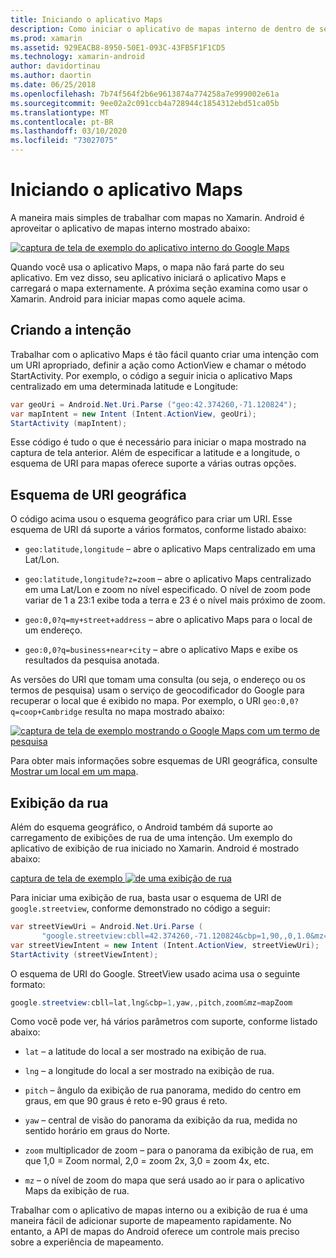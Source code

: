 ```yaml
---
title: Iniciando o aplicativo Maps
description: Como iniciar o aplicativo de mapas interno de dentro de seu aplicativo Xamarin. Android.
ms.prod: xamarin
ms.assetid: 929EACB8-8950-50E1-093C-43FB5F1F1CD5
ms.technology: xamarin-android
author: davidortinau
ms.author: daortin
ms.date: 06/25/2018
ms.openlocfilehash: 7b74f564f2b6e9613874a774258a7e999002e61a
ms.sourcegitcommit: 9ee02a2c091ccb4a728944c1854312ebd51ca05b
ms.translationtype: MT
ms.contentlocale: pt-BR
ms.lasthandoff: 03/10/2020
ms.locfileid: "73027075"
---
```

# <a name="launching-the-maps-application"></a>Iniciando o aplicativo Maps

A maneira mais simples de trabalhar com mapas no Xamarin. Android é aproveitar o aplicativo de mapas interno mostrado abaixo:

[![captura de tela de exemplo do aplicativo interno do Google Maps](maps-application-images/01-mapsapplication.png)](maps-application-images/01-mapsapplication.png#lightbox)

Quando você usa o aplicativo Maps, o mapa não fará parte do seu aplicativo. Em vez disso, seu aplicativo iniciará o aplicativo Maps e carregará o mapa externamente. A próxima seção examina como usar o Xamarin. Android para iniciar mapas como aquele acima.

## <a name="creating-the-intent"></a>Criando a intenção

Trabalhar com o aplicativo Maps é tão fácil quanto criar uma intenção com um URI apropriado, definir a ação como ActionView e chamar o método StartActivity. Por exemplo, o código a seguir inicia o aplicativo Maps centralizado em uma determinada latitude e Longitude:

```csharp
var geoUri = Android.Net.Uri.Parse ("geo:42.374260,-71.120824");
var mapIntent = new Intent (Intent.ActionView, geoUri);
StartActivity (mapIntent);
```

Esse código é tudo o que é necessário para iniciar o mapa mostrado na captura de tela anterior. Além de especificar a latitude e a longitude, o esquema de URI para mapas oferece suporte a várias outras opções.

## <a name="geo-uri-scheme"></a>Esquema de URI geográfica

O código acima usou o esquema geográfico para criar um URI. Esse esquema de URI dá suporte a vários formatos, conforme listado abaixo:

- `geo:latitude,longitude` &ndash; abre o aplicativo Maps centralizado em uma Lat/Lon. 

- `geo:latitude,longitude?z=zoom` &ndash; abre o aplicativo Maps centralizado em uma Lat/Lon e zoom no nível especificado. O nível de zoom pode variar de 1 a 23:1 exibe toda a terra e 23 é o nível mais próximo de zoom.

- `geo:0,0?q=my+street+address` &ndash; abre o aplicativo Maps para o local de um endereço. 

- `geo:0,0?q=business+near+city` &ndash; abre o aplicativo Maps e exibe os resultados da pesquisa anotada. 

As versões do URI que tomam uma consulta (ou seja, o endereço ou os termos de pesquisa) usam o serviço de geocodificador do Google para recuperar o local que é exibido no mapa. Por exemplo, o URI `geo:0,0?q=coop+Cambridge` resulta no mapa mostrado abaixo:

[![captura de tela de exemplo mostrando o Google Maps com um termo de pesquisa](maps-application-images/02-mapsearch.png)](maps-application-images/02-mapsearch.png#lightbox)

Para obter mais informações sobre esquemas de URI geográfica, consulte [Mostrar um local em um mapa](https://developer.android.com/guide/components/intents-common.html#Maps).

## <a name="street-view"></a>Exibição da rua

Além do esquema geográfico, o Android também dá suporte ao carregamento de exibições de rua de uma intenção. Um exemplo do aplicativo de exibição de rua iniciado no Xamarin. Android é mostrado abaixo:

[captura de tela de exemplo ![de uma exibição de rua](maps-application-images/03-streetview.png)](maps-application-images/03-streetview.png#lightbox)

Para iniciar uma exibição de rua, basta usar o esquema de URI de `google.streetview`, conforme demonstrado no código a seguir:

```csharp
var streetViewUri = Android.Net.Uri.Parse (
       "google.streetview:cbll=42.374260,-71.120824&cbp=1,90,,0,1.0&mz=20");  
var streetViewIntent = new Intent (Intent.ActionView, streetViewUri);  
StartActivity (streetViewIntent);
```

O esquema de URI do Google. StreetView usado acima usa o seguinte formato:

```csharp
google.streetview:cbll=lat,lng&cbp=1,yaw,,pitch,zoom&mz=mapZoom
```

Como você pode ver, há vários parâmetros com suporte, conforme listado abaixo:

- `lat` &ndash; a latitude do local a ser mostrado na exibição de rua.

- `lng` &ndash; a longitude do local a ser mostrado na exibição de rua.

- `pitch` &ndash; ângulo da exibição de rua panorama, medido do centro em graus, em que 90 graus é reto e-90 graus é reto.

- `yaw` &ndash; central de visão do panorama da exibição da rua, medida no sentido horário em graus do Norte.

- `zoom` multiplicador de zoom &ndash; para o panorama da exibição de rua, em que 1,0 = Zoom normal, 2,0 = zoom 2x, 3,0 = zoom 4x, etc.

- `mz` &ndash; o nível de zoom do mapa que será usado ao ir para o aplicativo Maps da exibição de rua.

Trabalhar com o aplicativo de mapas interno ou a exibição de rua é uma maneira fácil de adicionar suporte de mapeamento rapidamente. No entanto, a API de mapas do Android oferece um controle mais preciso sobre a experiência de mapeamento.
